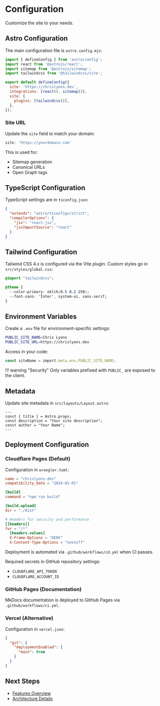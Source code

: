 # Configuration

Customize the site to your needs.

## Astro Configuration

The main configuration file is `astro.config.mjs`:

```javascript
import { defineConfig } from 'astro/config';
import react from '@astrojs/react';
import sitemap from '@astrojs/sitemap';
import tailwindcss from '@tailwindcss/vite';

export default defineConfig({
  site: 'https://chrislyons.dev',
  integrations: [react(), sitemap()],
  vite: {
    plugins: [tailwindcss()],
  },
});
```

### Site URL

Update the `site` field to match your domain:

```javascript
site: 'https://yourdomain.com'
```

This is used for:

- Sitemap generation
- Canonical URLs
- Open Graph tags

## TypeScript Configuration

TypeScript settings are in `tsconfig.json`:

```json
{
  "extends": "astro/tsconfigs/strict",
  "compilerOptions": {
    "jsx": "react-jsx",
    "jsxImportSource": "react"
  }
}
```

## Tailwind Configuration

Tailwind CSS 4.x is configured via the Vite plugin. Custom styles go in `src/styles/global.css`:

```css
@import "tailwindcss";

@theme {
  --color-primary: oklch(0.5 0.2 250);
  --font-sans: 'Inter', system-ui, sans-serif;
}
```

## Environment Variables

Create a `.env` file for environment-specific settings:

```bash
PUBLIC_SITE_NAME=Chris Lyons
PUBLIC_SITE_URL=https://chrislyons.dev
```

Access in your code:

```typescript
const siteName = import.meta.env.PUBLIC_SITE_NAME;
```

!!! warning "Security"
    Only variables prefixed with `PUBLIC_` are exposed to the client.

## Metadata

Update site metadata in `src/layouts/Layout.astro`:

```astro
---
const { title } = Astro.props;
const description = "Your site description";
const author = "Your Name";
---
```

## Deployment Configuration

### Cloudflare Pages (Default)

Configuration in `wrangler.toml`:

```toml
name = "chrislyons-dev"
compatibility_date = "2024-01-01"

[build]
command = "npm run build"

[build.upload]
dir = "./dist"

# Headers for security and performance
[[headers]]
for = "/*"
  [headers.values]
  X-Frame-Options = "DENY"
  X-Content-Type-Options = "nosniff"
```

Deployment is automated via `.github/workflows/cd.yml` when CI passes.

Required secrets in GitHub repository settings:
- `CLOUDFLARE_API_TOKEN`
- `CLOUDFLARE_ACCOUNT_ID`

### GitHub Pages (Documentation)

MkDocs documentation is deployed to GitHub Pages via `.github/workflows/ci.yml`.

### Vercel (Alternative)

Configuration in `vercel.json`:

```json
{
  "git": {
    "deploymentEnabled": {
      "main": true
    }
  }
}
```

## Next Steps

- [Features Overview](../features/overview.md)
- [Architecture Details](../architecture/overview.md)

